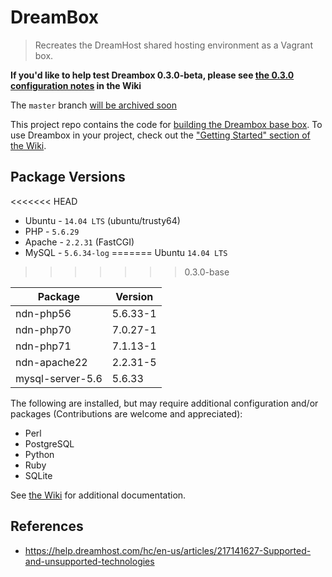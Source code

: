 DreamBox
========

> Recreates the DreamHost shared hosting environment as a Vagrant box.

**If you'd like to help test Dreambox 0.3.0-beta, please see [the 0.3.0 configuration notes](../../wiki/0.3.0) in the Wiki**

The `master` branch [will be archived soon](../../issues/64)

This project repo contains the code for [building the Dreambox base box][wiki_build]. To use Dreambox in your project, check out the ["Getting Started" section of the Wiki][getting_started].

## Package Versions

<<<<<<< HEAD
- Ubuntu - `14.04 LTS` (ubuntu/trusty64)
- PHP - `5.6.29`
- Apache - `2.2.31` (FastCGI)
- MySQL - `5.6.34-log`
=======
Ubuntu `14.04 LTS`
>>>>>>> 0.3.0-base

| Package           | Version    |
| ------------------|------------|
| ndn-php56         | 5.6.33-1   |
| ndn-php70         | 7.0.27-1   |
| ndn-php71         | 7.1.13-1   |
| ndn-apache22      | 2.2.31-5   |
| mysql-server-5.6  | 5.6.33     |

The following are installed, but may require additional configuration and/or packages (Contributions are welcome and appreciated):
* Perl
* PostgreSQL
* Python
* Ruby
* SQLite

See [the Wiki][getting_started] for additional documentation.

## References

- https://help.dreamhost.com/hc/en-us/articles/217141627-Supported-and-unsupported-technologies

[getting_started]: ../../wiki/Home
[wiki_build]: ../../wiki/Building-Dreambox
[upgrading_dreambox]: ../../wiki/Upgrading-Dreambox
